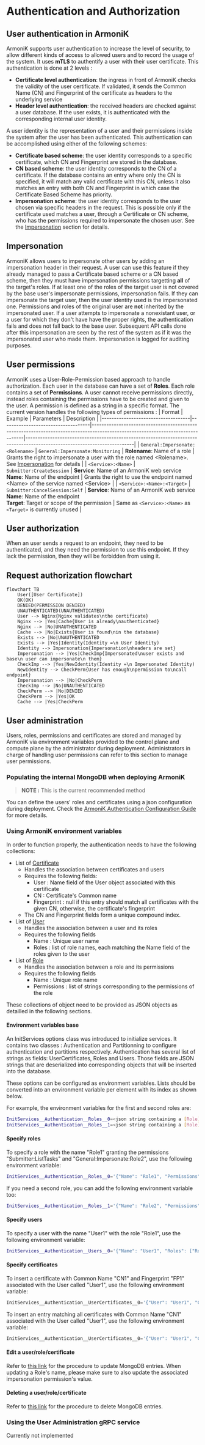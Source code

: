 
# Authentication and Authorization

## User authentication in ArmoniK

ArmoniK supports user authentication to increase the level of security, to allow different kinds of access to allowed users and to record the usage of the system. It uses **mTLS** to authentify a user with their user certificate.
This authentication is done at 2 levels :

- **Certificate level authentication**: the ingress in front of ArmoniK checks the validity of the user certificate. If validated, it sends the Common Name (CN) and Fingerprint of the certificate as headers to the underlying service
- **Header level authentication**: the received headers are checked against a user database. If the user exists, it is authenticated with the corresponding internal user identity.

A user identity is the representation of a user and their permissions inside the system after the user has been authenticated. This authentication can be accomplished using either of the following schemes:

- **Certificate based scheme**: the user identity corresponds to a specific certificate, which CN and Fingerprint are stored in the database.
- **CN based scheme**: the user identity corresponds to the CN of a certificate. If the database contains an entry where only the CN is specified, it will match any valid certificate with this CN, unless it also matches an entry with both CN and Fingerprint in which case the Certificate Based Scheme has priority.
- **Impersonation scheme**: the user identity corresponds to the user chosen via specific headers in the request. This is possible only if the certificate used matches a user, through a Certificate or CN scheme, who has the permissions required to impersonate the chosen user. See the [Impersonation](3.authentication.md#impersonation) section for details.

## Impersonation

ArmoniK allows users to impersonate other users by adding an impersonation header in their request. A user can use this feature if they already managed to pass a Certificate based scheme or a CN based scheme, then they must have impersonation permissions targetting **all** of the target's roles. If at least one of the roles of the target user is not covered by the base user's impersonate permissions, impersonation fails. If they can impersonate the target user, then the user identity used is the impersonated one. Permissions and roles of the original user are **not** inherited by the impersonated user. If a user attempts to impersonate a nonexistant user, or a user for which they don't have have the proper rights, the authentication fails and does not fall back to the base user. Subsequent API calls done after this impersonation are seen by the rest of the system as if it was the impersonated user who made them. Impersonation is logged for auditing purposes.

## User permissions

ArmoniK uses a User-Role-Permission based approach to handle authorization. Each user in the database can have a set of **Roles**. Each role contains a set of **Permissions**. A user cannot receive permissions directly, instead roles containing the permissions have to be created and given to the user. A permission is defined as a string in a specific format.
The current version handles the following types of permissions :
| Format                             | Example                            | Parameters                                                                                                                     | Description                                                                                                              |
|------------------------------------|------------------------------------|--------------------------------------------------------------------------------------------------------------------------------|--------------------------------------------------------------------------------------------------------------------------|
| ``General:Impersonate:<Rolename>`` | ``General:Impersonate:Monitoring`` | **Rolename**: Name of a role                                                                                                   | Grants the right to impersonate a user with the role named \<Rolename\>. See [Impersonation](#impersonation) for details |
| ``<Service>:<Name>``               | ``Submitter:CreateSession``        | **Service**: Name of an ArmoniK web service<br>**Name**: Name of the endpoint                                                  | Grants the right to use the endpoint named \<Name\> of the service named \<Service\>                                     |
| ``<Service>:<Name>:<Target>``      | ``Submitter:CancelSession:Self``   | **Service**: Name of an ArmoniK web service<br>**Name**: Name of the endpoint<br>**Target**: Target or scope of the permission | Same as ``<Service>:<Name>`` as ``<Target>`` is currently unused                                                         |

## User authorization

When an user sends a request to an endpoint, they need to be authenticated, and they need the permission to use this endpoint. If they lack the permission, then they will be forbidden from using it.

## Request authorization flowchart

```mermaid
flowchart TB
    User([User Certificate])
    OK(OK)
    DENIED(PERMISSION DENIED)
    UNAUTHENTICATED(UNAUTHENTICATED)
    User --> Nginx{Nginx validates\nthe certificate}
    Nginx --> |Yes|Cache{User is already\nauthenticated}
    Nginx --> |No|UNAUTHENTICATED
    Cache --> |No|Exists{User is found\nin the database}
    Exists --> |No|UNAUTHENTICATED
    Exists --> |Yes|Identity(Identity =\n User Identity)
    Identity --> Impersonation{Impersonation\nheaders are set}
    Impersonation --> |Yes|CheckImp{Impersonated\nuser exists and base\n user can impersonate\n them}
    CheckImp --> |Yes|NewIdentity(Identity =\n Impersonated Identity)
    NewIdentity --> CheckPerm{User has enough\npermission to\ncall endpoint}
    Impersonation --> |No|CheckPerm
    CheckImp --> |No|UNAUTHENTICATED
    CheckPerm --> |No|DENIED
    CheckPerm --> |Yes|OK
    Cache --> |Yes|CheckPerm
```

## User administration

Users, roles, permissions and certificates are stored and managed by ArmoniK via environment variables provided to the control plane and compute plane by the administrator during deployment. Administrators in charge of handling user permissions can refer to this section to manage user permissions.

### Populating the internal MongoDB when deploying ArmoniK

> **NOTE :** This is the current recommended method

You can define the users' roles and certificates using a json configuration during deployment. Check the [ArmoniK Authentication Configuration Guide](https://github.com/aneoconsulting/ArmoniK/blob/main/.docs/content/user-guide/how-to-configure-authentication.md) for more details.

### Using ArmoniK environment variables

In order to function properly, the authentication needs to have the following collections:

- List of [Certificate](../../../Common/src/Injection/Options/Database/Certificate.cs)
  - Handles the association between certificates and users
  - Requires the following fields:
    - User : Name field of the User object associated with this certificate
    - CN : Certificate's Common name
    - Fingerprint : null if this entry should match all certificates with the given CN, otherwise, the certificate's fingerprint
  - The CN and Fingerprint fields form a unique compound index.
- List of [User](../../../Common/src/Injection/Options/Database/User.cs)
  - Handles the association between a user and its roles
  - Requires the following fields
    - Name : Unique user name
    - Roles : list of role names, each matching the Name field of the roles given to the user
- List of [Role](../../../Common/src/Injection/Options/Database/User.cs)
  - Handles the association between a role and its permissions
  - Requires the following fields
    - Name : Unique role name
    - Permissions : list of strings corresponding to the permissions of the role

These collections of object need to be provided as JSON objects as detailled in the following sections.

#### Environment variables base

An InitServices options class was introduced to initialize services.
It contains two classes : Authentication and Partitionning to configure authentication and partitions respectively.
Authentication has several list of strings as fields: UserCertificates, Roles and Users.
Those fields are JSON strings that are deserialized into corresponding objects that will be inserted into the database.

These options can be configured as environment variables.
Lists should be converted into an environment variable per element with its index as shown below.

For example, the environment variables for the first and second roles are:

```bash
InitServices__Authentication__Roles__0=<json string containing a [Role]>
InitServices__Authentication__Roles__1=<json string containing a [Role]>
```

#### Specify roles

To specify a role with the name "Role1" granting the permissions "Submitter:ListTasks" and "General:Impersonate:Role2", use the following environment variable:

```bash
InitServices__Authentication__Roles__0='{"Name": "Role1", "Permissions": ["Submitter:ListTasks", "General:Impersonate:Role2"]}'
```

If you need a second role, you can add the following environment variable too:

```bash
InitServices__Authentication__Roles__1='{"Name": "Role2", "Permissions": ["Submitter:ListTasks", "General:Impersonate:Role3"]}'
```

#### Specify users

To specify a user with the name "User1" with the role "Role1", use the following environment variable:

```bash
InitServices__Authentication__Users__0='{"Name": "User1", "Roles": ["Role1"]})'
```

#### Specify certificates

To insert a certificate with Common Name "CN1" and Fingerprint "FP1" associated with the User called "User1", use the following environment variable:

```javascript
InitServices__Authentication__UserCertificates__0='{"User": "User1", "CN": "CN1", "Fingerprint": "FP1"}'
```

To insert an entry matching all certificates with Common Name "CN1" associated with the User called "User1", use the following environment variable:

```javascript
InitServices__Authentication__UserCertificates__0='{"User": "User1", "CN": "CN1"}'
```

#### Edit a user/role/certificate

Refer to [this link](https://www.mongodb.com/docs/manual/reference/method/db.collection.findOneAndUpdate/) for the procedure to update MongoDB entries. When updating a Role's name, please make sure to also update the associated impersonation permission's value.

#### Deleting a user/role/certificate

Refer to [this link](https://www.mongodb.com/docs/manual/reference/method/db.collection.findOneAndDelete/) for the procedure to delete MongoDB entries.

### Using the User Administration gRPC service

Currently not implemented
